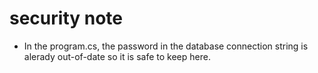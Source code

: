# security note
- In the program.cs, the password in the database connection string is alerady out-of-date so it is safe to keep here.
